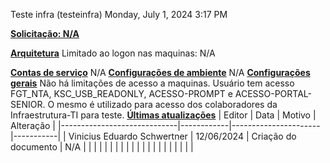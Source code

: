 Teste infra (testeinfra)
Monday, July 1, 2024
3:17 PM

**<u>Solicitação: N/A</u>**

**<u>Arquitetura</u>**
Limitado ao logon nas maquinas: N/A

**<u>Contas de serviço</u>**
N/A
**<u>Configurações de ambiente</u>**
N/A
**<u>Configurações gerais</u>**
Não há limitações de acesso a maquinas. Usuário tem acesso FGT_NTA, KSC_USB_READONLY, ACESSO-PROMPT e ACESSO-PORTAL-SENIOR. O mesmo é utilizado para acesso dos colaboradores da Infraestrutura-TI para teste.
**<u>Últimas atualizações</u>**
| Editor                      | Data       | Motivo               | Alteração |
|-----------------------------|------------|----------------------|-----------|
| Vinicius Eduardo Schwertner | 12/06/2024 | Criação do documento | N/A       |
|                             |            |                      |           |
|                             |            |                      |           |
|                             |            |                      |           |
|                             |            |                      |           |

